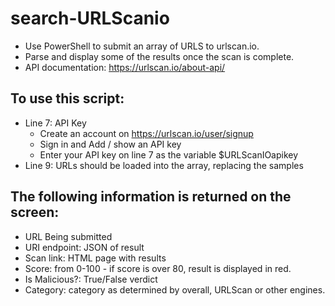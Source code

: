 # search-URLScanio
- Use PowerShell to submit an array of URLS to urlscan.io.
- Parse and display some of the results once the scan is complete.
- API documentation: https://urlscan.io/about-api/

## To use this script:
- Line 7: API Key
  - Create an account on https://urlscan.io/user/signup
  - Sign in and Add / show an API key
  - Enter your API key on line 7 as the variable $URLScanIOapikey
- Line 9: URLs should be loaded into the array, replacing the samples

## The following information is returned on the screen: 
- URL Being submitted
- URI endpoint: JSON of result
- Scan link: HTML page with results
- Score: from 0-100 - if score is over 80, result is displayed in red.
- Is Malicious?: True/False verdict
- Category: category as determined by overall, URLScan or other engines.
